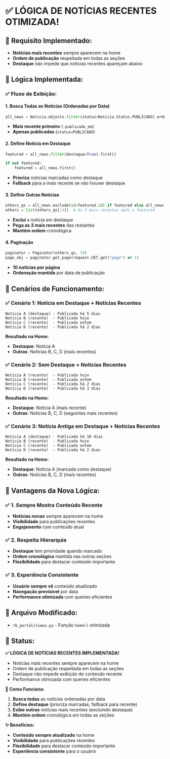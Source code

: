 # ✅ LÓGICA DE NOTÍCIAS RECENTES OTIMIZADA!

## 🎯 **Requisito Implementado:**
- **Notícias mais recentes** sempre aparecem na home
- **Ordem de publicação** respeitada em todas as seções
- **Destaque** não impede que notícias recentes apareçam abaixo

## 🔧 **Lógica Implementada:**

### **✅ Fluxo de Exibição:**

#### **1. Busca Todas as Notícias (Ordenadas por Data)**
```python
all_news = Noticia.objects.filter(status=Noticia.Status.PUBLICADO).order_by("-publicado_em")
```
- **Mais recente primeiro** (`-publicado_em`)
- **Apenas publicadas** (`status=PUBLICADO`)

#### **2. Define Notícia em Destaque**
```python
featured = all_news.filter(destaque=True).first()

if not featured:
    featured = all_news.first()
```
- **Prioriza** notícias marcadas como destaque
- **Fallback** para a mais recente se não houver destaque

#### **3. Define Outras Notícias**
```python
others_qs = all_news.exclude(id=featured.id) if featured else all_news
others = list(others_qs[:3])  # As 3 mais recentes após a featured
```
- **Exclui** a notícia em destaque
- **Pega as 3 mais recentes** das restantes
- **Mantém ordem** cronológica

#### **4. Paginação**
```python
paginator = Paginator(others_qs, 10)
page_obj = paginator.get_page(request.GET.get("page") or 1)
```
- **10 notícias por página**
- **Ordenação mantida** por data de publicação

## 🚀 **Cenários de Funcionamento:**

### **✅ Cenário 1: Notícia em Destaque + Notícias Recentes**
```
Notícia A (destaque) - Publicada há 5 dias
Notícia B (recente)  - Publicada hoje
Notícia C (recente)  - Publicada ontem
Notícia D (recente)  - Publicada há 2 dias
```

**Resultado na Home:**
- **Destaque**: Notícia A
- **Outras**: Notícias B, C, D (mais recentes)

### **✅ Cenário 2: Sem Destaque + Notícias Recentes**
```
Notícia A (recente)  - Publicada hoje
Notícia B (recente)  - Publicada ontem
Notícia C (recente)  - Publicada há 2 dias
Notícia D (recente)  - Publicada há 3 dias
```

**Resultado na Home:**
- **Destaque**: Notícia A (mais recente)
- **Outras**: Notícias B, C, D (seguintes mais recentes)

### **✅ Cenário 3: Notícia Antiga em Destaque + Notícias Recentes**
```
Notícia A (destaque) - Publicada há 10 dias
Notícia B (recente)  - Publicada hoje
Notícia C (recente)  - Publicada ontem
Notícia D (recente)  - Publicada há 2 dias
```

**Resultado na Home:**
- **Destaque**: Notícia A (marcada como destaque)
- **Outras**: Notícias B, C, D (mais recentes)

## 🎨 **Vantagens da Nova Lógica:**

### **✅ 1. Sempre Mostra Conteúdo Recente**
- **Notícias novas** sempre aparecem na home
- **Visibilidade** para publicações recentes
- **Engajamento** com conteúdo atual

### **✅ 2. Respeita Hierarquia**
- **Destaque** tem prioridade quando marcado
- **Ordem cronológica** mantida nas outras seções
- **Flexibilidade** para destacar conteúdo importante

### **✅ 3. Experiência Consistente**
- **Usuário sempre vê** conteúdo atualizado
- **Navegação previsível** por data
- **Performance otimizada** com queries eficientes

## 🔧 **Arquivo Modificado:**
- `rb_portal/views.py` - Função `home()` otimizada

## 🎉 **Status:**
**✅ LÓGICA DE NOTÍCIAS RECENTES IMPLEMENTADA!**

- Notícias mais recentes sempre aparecem na home
- Ordem de publicação respeitada em todas as seções
- Destaque não impede exibição de conteúdo recente
- Performance otimizada com queries eficientes

**🚀 Como Funciona:**
1. **Busca todas** as notícias ordenadas por data
2. **Define destaque** (prioriza marcadas, fallback para recente)
3. **Exibe outras** notícias mais recentes (excluindo destaque)
4. **Mantém ordem** cronológica em todas as seções

**✨ Benefícios:**
- **Conteúdo sempre atualizado** na home
- **Visibilidade** para publicações recentes
- **Flexibilidade** para destacar conteúdo importante
- **Experiência consistente** para o usuário
